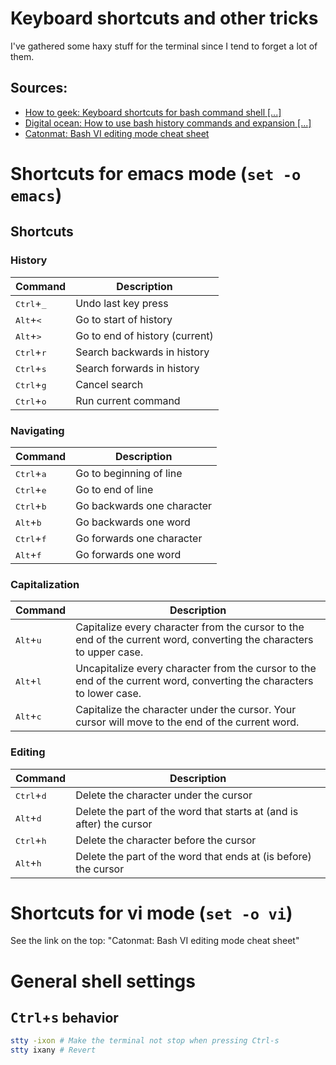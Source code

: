 # Keyboard shortcuts and other tricks
I've gathered some haxy stuff for the terminal since I tend to forget a lot of them.

## Sources:
* [How to geek: Keyboard shortcuts for bash command shell \[...\]](https://www.howtogeek.com/howto/ubuntu/keyboard-shortcuts-for-bash-command-shell-for-ubuntu-debian-suse-redhat-linux-etc)
* [Digital ocean: How to use bash history commands and expansion \[...\]](https://www.digitalocean.com/community/tutorials/how-to-use-bash-history-commands-and-expansions-on-a-linux-vps)
* [Catonmat: Bash VI editing mode cheat sheet](http://www.catonmat.net/download/bash-vi-editing-mode-cheat-sheet.pdf)

# Shortcuts for emacs mode (`set -o emacs`)

## Shortcuts

### History
| Command                       | Description                    |
|:------------------------------|--------------------------------|
| <kbd>Ctrl</kbd>+<kbd>\_</kbd> | Undo last key press            |
| <kbd>Alt</kbd>+<kbd><</kbd>   | Go to start of history         |
| <kbd>Alt</kbd>+<kbd>></kbd>   | Go to end of history (current) |
| <kbd>Ctrl</kbd>+<kbd>r</kbd>  | Search backwards in history    |
| <kbd>Ctrl</kbd>+<kbd>s</kbd>  | Search forwards in history     |
| <kbd>Ctrl</kbd>+<kbd>g</kbd>  | Cancel search                  |
| <kbd>Ctrl</kbd>+<kbd>o</kbd>  | Run current command            |

### Navigating
| Command                      | Description                    |
|:-----------------------------|--------------------------------|
| <kbd>Ctrl</kbd>+<kbd>a</kbd> | Go to beginning of line        |
| <kbd>Ctrl</kbd>+<kbd>e</kbd> | Go to end of line              |
| <kbd>Ctrl</kbd>+<kbd>b</kbd> | Go backwards one character     |
| <kbd>Alt</kbd>+<kbd>b</kbd>  | Go backwards one word          |
| <kbd>Ctrl</kbd>+<kbd>f</kbd> | Go forwards one character      |
| <kbd>Alt</kbd>+<kbd>f</kbd>  | Go forwards one word           |

### Capitalization
| Command  | Description                    |
|:---------|--------------------------------|
| <kbd>Alt</kbd>+<kbd>u</kbd>  | Capitalize every character from the cursor to the end of the current word, converting the characters to upper case.| 
| <kbd>Alt</kbd>+<kbd>l</kbd>  | Uncapitalize every character from the cursor to the end of the current word, converting the characters to lower case.| 
| <kbd>Alt</kbd>+<kbd>c</kbd>  | Capitalize the character under the cursor. Your cursor will move to the end of the current word.| 

### Editing
| Command  | Description                    |
|:---------|--------------------------------|
| <kbd>Ctrl</kbd>+<kbd>d</kbd>  | Delete the character under the cursor | 
| <kbd>Alt</kbd>+<kbd>d</kbd>   | Delete the part of the word that starts at (and is after) the cursor | 
| <kbd>Ctrl</kbd>+<kbd>h</kbd>  | Delete the character before the cursor | 
| <kbd>Alt</kbd>+<kbd>h</kbd>   | Delete the part of the word that ends at (is before) the cursor | 

# Shortcuts for vi mode (`set -o vi`)
See the link on the top: "Catonmat: Bash VI editing mode cheat sheet"

# General shell settings
## <kbd>Ctrl</kbd>+<kbd>s</kbd> behavior
```bash
stty -ixon # Make the terminal not stop when pressing Ctrl-s
stty ixany # Revert
```
